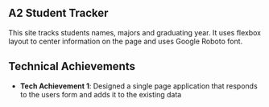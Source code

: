 
## A2 Student Tracker
This site tracks students names, majors and graduating year. It uses flexbox layout to center information on the page and uses Google Roboto font. 

## Technical Achievements
- **Tech Achievement 1**: Designed a single page application that responds to the users form and adds it to the existing data
